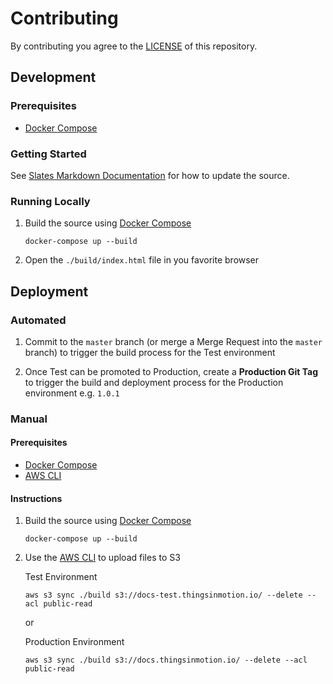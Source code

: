 # Contributing

By contributing you agree to the [LICENSE](LICENSE) of this repository.


## Development

### Prerequisites

-   [Docker Compose](https://docs.docker.com/compose/)

### Getting Started

See [Slates Markdown Documentation](https://github.com/lord/slate/wiki/Markdown-Syntax) for how to update the source.

### Running Locally

1.  Build the source using [Docker Compose](https://docs.docker.com/compose/)

    ```
    docker-compose up --build
    ```

1.  Open the `./build/index.html` file in you favorite browser


## Deployment

### Automated

1.  Commit to the `master` branch (or merge a Merge Request into the `master` branch) to trigger the build process for the Test environment

1.  Once Test can be promoted to Production, create a **Production Git Tag** to trigger the build and deployment process for the Production environment e.g. `1.0.1`

### Manual

#### Prerequisites

-   [Docker Compose](https://docs.docker.com/compose/)
-   [AWS CLI](https://docs.aws.amazon.com/cli/latest/userguide/installing.html)

#### Instructions

1.  Build the source using [Docker Compose](https://docs.docker.com/compose/)

    ```
    docker-compose up --build
    ```

1.  Use the [AWS CLI](https://docs.aws.amazon.com/cli/latest/userguide/installing.html) to upload files to S3

    Test Environment

    ```
    aws s3 sync ./build s3://docs-test.thingsinmotion.io/ --delete --acl public-read
    ```
    or 

    Production Environment

    ```
    aws s3 sync ./build s3://docs.thingsinmotion.io/ --delete --acl public-read
    ```